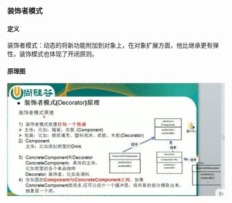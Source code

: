 ### 装饰者模式  
#### 定义
装饰者模式：动态的将新功能附加到对象上，在对象扩展方面，他比继承更有弹性，装饰模式也体现了开闭原则。  
#### 原理图  
![img.png](imges/img.png)
